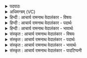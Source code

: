 <details><summary>पदपाठः</summary>

इ꣡न्द्रः꣢꣯। दी꣣र्घा꣡य꣢। च꣡क्ष꣢꣯से। आ। सू꣡र्य꣢꣯म्। रो꣣हयत्। दिवि꣢। वि। गो꣡भिः꣢꣯। अ꣡द्रि꣢꣯म्। अ। द्रि꣣म्। ऐरयत्। ७९९।
</details>

<details><summary>अधिमन्त्रम् (VC)</summary>

- इन्द्रः
- मधुच्छन्दा वैश्वामित्रः
- गायत्री
- षड्जः
</details>

<details><summary>हिन्दी : आचार्य रामनाथ वेदालंकार - विषयः</summary>

अगले मन्त्र में जीवात्मा के भी अधिष्ठाता जगदीश्वर की महिमा का वर्णन है।
</details>

<details><summary>हिन्दी : आचार्य रामनाथ वेदालंकार - पदार्थः</summary>

पदार्थान्वयभाषाः -  (इन्द्रः)सारे संसार को उत्पन्न करनेवाले परमैश्वर्यशाली जगदीश्वर ने(दीर्घाय)दीर्घ(चक्षसे)प्रकाश के लिए(दिवि)द्युलोक में(सूर्यम्)सूर्य को(आरोहयत्)चढ़ाया हुआ है। वही(गोभिः)सूर्य-किरणों से(अद्रिम्)बादल को(वि ऐरयत्)विकम्पित करता है,बरसाता है ॥४॥
</details>

<details><summary>हिन्दी : आचार्य रामनाथ वेदालंकार - भावार्थः</summary>

भावार्थभाषाः -  जगदीश्वर की ही यह महिमा है कि वह सूर्य को रच कर उसके द्वारा पदार्थों को प्रकाशित करता,दिन-रात-पक्ष-मास-ऋतु-अयन-वर्ष के चक्र को चलाता,बादल बनाता,वर्षा करता और प्राण-प्रदान आदि कार्य करता है ॥४॥
</details>

<details><summary>संस्कृत : आचार्य रामनाथ वेदालंकार - विषयः</summary>

अथ जीवात्मनोऽप्यधिष्ठातुर्जगदीश्वरस्य महिमानमाह।
</details>

<details><summary>संस्कृत : आचार्य रामनाथ वेदालंकार - पदार्थः</summary>

पदार्थान्वयभाषाः -  (इन्द्रः)सकलजगदुत्पादकः परमैश्वर्यवान् जगदीश्वरः(दीर्घाय)विपुलाय(चक्षसे)प्रकाशाय(दिवि)द्युलोके(सूर्यम्)आदित्यम्(आ रोहयत्)आरूढं कृतवान्। स एव(गोभिः)सूर्यरश्मिभिः।[गावः इति रश्मिनाम। निघं० १।५।] (अद्रिम्)मेघम्[अद्रिरिति मेघनाम। निघं० १।१०।] (वि ऐरयत्)विकम्पयति,वर्षति।[वि पूर्वः ईर गतौ कम्पने च अदादिः,ण्यन्तः]॥४॥२
</details>

<details><summary>संस्कृत : आचार्य रामनाथ वेदालंकार - भावार्थः</summary>

भावार्थभाषाः -  जगदीश्वरस्यैवायं महिमा यत् स सूर्यं विरच्य तद्द्वारा वस्तुप्रकाशनमहोरात्रपक्षमासऋत्वयनसंवत्सरचक्रचालनं मेघनिर्माणं वृष्टिं प्राणप्रदानादिकं च कार्यं करोति ॥४॥
</details>

<details><summary>संस्कृत : आचार्य रामनाथ वेदालंकार - पादटिप्पनी</summary>

टिप्पणी:   १. ऋ० १।७।३। २. ऋग्भाष्ये दयानन्दर्षिरपि मन्त्रमिममीश्वरविषये व्याख्यातवान्।
</details>